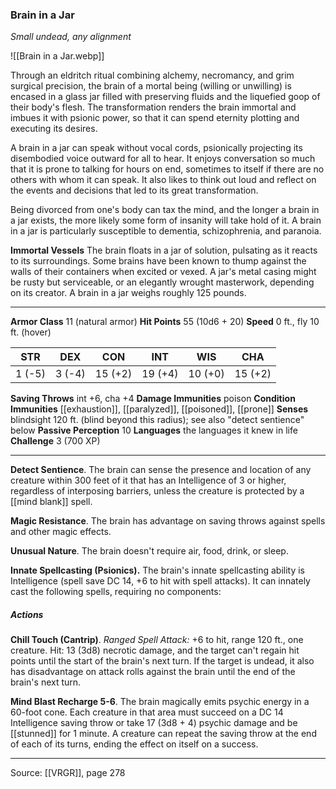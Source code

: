 ### Brain in a Jar
_Small undead, any alignment_

![[Brain in a Jar.webp]]

Through an eldritch ritual combining alchemy, necromancy, and grim surgical precision, the brain of a mortal being (willing or unwilling) is encased in a glass jar filled with preserving fluids and the liquefied goop of their body's flesh. The transformation renders the brain immortal and imbues it with psionic power, so that it can spend eternity plotting and executing its desires.

A brain in a jar can speak without vocal cords, psionically projecting its disembodied voice outward for all to hear. It enjoys conversation so much that it is prone to talking for hours on end, sometimes to itself if there are no others with whom it can speak. It also likes to think out loud and reflect on the events and decisions that led to its great transformation.

Being divorced from one's body can tax the mind, and the longer a brain in a jar exists, the more likely some form of insanity will take hold of it. A brain in a jar is particularly susceptible to dementia, schizophrenia, and paranoia.

**Immortal Vessels** The brain floats in a jar of solution, pulsating as it reacts to its surroundings. Some brains have been known to thump against the walls of their containers when excited or vexed. A jar's metal casing might be rusty but serviceable, or an elegantly wrought masterwork, depending on its creator. A brain in a jar weighs roughly 125 pounds.







---

**Armor Class** 11 (natural armor)
**Hit Points** 55 (10d6 + 20)
**Speed** 0 ft., fly 10 ft. (hover)

| STR     | DEX     | CON     | INT     | WIS     | CHA     |
|---------|---------|---------|---------|---------|---------|
| 1 (-5) | 3 (-4) | 15 (+2) | 19 (+4) | 10 (+0) | 15 (+2) |

**Saving Throws** int +6, cha +4
**Damage Immunities** poison
**Condition Immunities** [[exhaustion]], [[paralyzed]], [[poisoned]], [[prone]]
**Senses** blindsight 120 ft. (blind beyond this radius); see also "detect sentience" below
**Passive Perception** 10
**Languages** the languages it knew in life
**Challenge** 3 (700 XP)

---

**Detect Sentience**. The brain can sense the presence and location of any creature within 300 feet of it that has an Intelligence of 3 or higher, regardless of interposing barriers, unless the creature is protected by a [[mind blank]] spell.

**Magic Resistance**. The brain has advantage on saving throws against spells and other magic effects.

**Unusual Nature**. The brain doesn't require air, food, drink, or sleep.

**Innate Spellcasting (Psionics).** The brain's innate spellcasting ability is Intelligence (spell save DC 14, +6 to hit with spell attacks). It can innately cast the following spells, requiring no components:

##### Actions
**Chill Touch (Cantrip)**. _Ranged Spell Attack:_ +6 to hit, range 120 ft., one creature. Hit: 13 (3d8) necrotic damage, and the target can't regain hit points until the start of the brain's next turn. If the target is undead, it also has disadvantage on attack rolls against the brain until the end of the brain's next turn.

**Mind Blast Recharge 5-6**. The brain magically emits psychic energy in a 60-foot cone. Each creature in that area must succeed on a DC 14 Intelligence saving throw or take 17 (3d8 + 4) psychic damage and be [[stunned]] for 1 minute. A creature can repeat the saving throw at the end of each of its turns, ending the effect on itself on a success.


---

Source: [[VRGR]], page 278